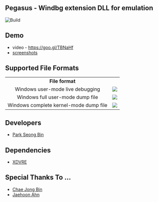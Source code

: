 Pegasus - Windbg extension DLL for emulation
-------
![Build](https://img.shields.io/badge/build-passing-brightgreen.svg)

Demo
-------
* video - https://goo.gl/TBNaHf
* [screenshots](https://github.com/0a777h/pegasus/tree/master/screenshot)

Supported File Formats
-------
<table>
  <tr> 
    <td align="center" colspan="2"><b> File format </b></td>
  </tr>
   <tr> 
    <td align="center"> Windows user-mode live debugging </td>
    <td align="center"><img src="https://img.shields.io/badge/Supported-brightgreen.svg"></td>
  </tr> 
  <tr> 
    <td align="center"> Windows full user-mode dump file </td>
    <td align="center"><img src="https://img.shields.io/badge/Supported-brightgreen.svg"></td>
  </tr>
  <tr> 
    <td align="center"> Windows complete kernel-mode dump file </td>
    <td align="center"><img src="https://img.shields.io/badge/Scheduled-red.svg"></td>	
  </tr>
</table>

Developers
-------
* [Park Seong Bin](https://github.com/0a777h)

Dependencies
-------
* [XDVRE](https://github.com/xdvre/xdvre)

Special Thanks To ...
-------
* [Chae Jong Bin](https://github.com/Necrosys)
* [Jaehoon Ahn](https://github.com/dkswognsdi)
